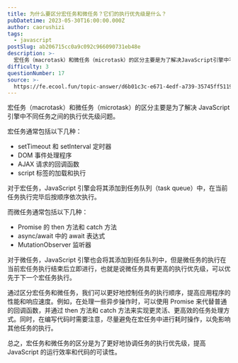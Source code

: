 ```yaml
---
title: 为什么要区分宏任务和微任务？它们的执行优先级是什么？
pubDatetime: 2023-05-30T16:00:00.000Z
author: caorushizi
tags:
  - javascript
postSlug: ab206715cc0a9c092c966090731eb48e
description: >-
  宏任务（macrotask）和微任务（microtask）的区分主要是为了解决JavaScript引擎中不同任务之间的执行优先级问题。宏任务通常包括以下几种：*setTimeout和setInterv
difficulty: 3
questionNumber: 17
source: >-
  https://fe.ecool.fun/topic-answer/d6b01c3c-e671-4edf-a739-35745ff5119e?orderBy=updateTime&order=desc&tagId=10
---
```


宏任务（macrotask）和微任务（microtask）的区分主要是为了解决 JavaScript 引擎中不同任务之间的执行优先级问题。

宏任务通常包括以下几种：

- setTimeout 和 setInterval 定时器
- DOM 事件处理程序
- AJAX 请求的回调函数
- script 标签的加载和执行

对于宏任务，JavaScript 引擎会将其添加到任务队列（task queue）中，在当前任务执行完毕后按顺序依次执行。

而微任务通常包括以下几种：

- Promise 的 then 方法和 catch 方法
- async/await 中的 await 表达式
- MutationObserver 监听器

对于微任务，JavaScript 引擎也会将其添加到任务队列中，但是微任务的执行在当前宏任务执行结束后立即进行，也就是说微任务具有更高的执行优先级，可以优先于下一个宏任务执行。

通过区分宏任务和微任务，我们可以更好地控制任务的执行顺序，提高应用程序的性能和响应速度。例如，在处理一些异步操作时，可以使用 Promise 来代替普通的回调函数，并通过 then 方法和 catch 方法来实现更灵活、更高效的任务处理方式。同时，在编写代码时需要注意，尽量避免在宏任务中进行耗时操作，以免影响其他任务的执行。

总之，宏任务和微任务的区分是为了更好地协调任务的执行优先级，提高 JavaScript 的运行效率和代码的可读性。
